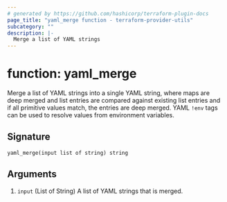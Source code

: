 ```yaml
---
# generated by https://github.com/hashicorp/terraform-plugin-docs
page_title: "yaml_merge function - terraform-provider-utils"
subcategory: ""
description: |-
  Merge a list of YAML strings
---
```


# function: yaml_merge

Merge a list of YAML strings into a single YAML string, where maps are deep merged and list entries are compared against existing list entries and if all primitive values match, the entries are deep merged. YAML `!env` tags can be used to resolve values from environment variables.



## Signature

<!-- signature generated by tfplugindocs -->
```text
yaml_merge(input list of string) string
```

## Arguments

<!-- arguments generated by tfplugindocs -->
1. `input` (List of String) A list of YAML strings that is merged.

